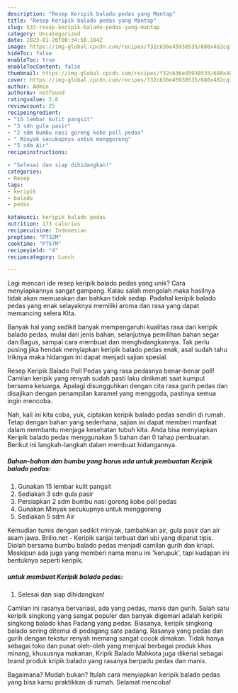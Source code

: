 ```yaml
---
description: "Resep Keripik balado pedas yang Mantap"
title: "Resep Keripik balado pedas yang Mantap"
slug: 533-resep-keripik-balado-pedas-yang-mantap
category: Uncategorized
date: 2023-01-26T00:34:58.184Z
image: https://img-global.cpcdn.com/recipes/f32c636e45938535/680x482cq70/keripik-balado-pedas-foto-resep-utama.jpg
hideToc: false
enableToc: true
enableTocContent: false
thumbnail: https://img-global.cpcdn.com/recipes/f32c636e45938535/680x482cq70/keripik-balado-pedas-foto-resep-utama.jpg
cover: https://img-global.cpcdn.com/recipes/f32c636e45938535/680x482cq70/keripik-balado-pedas-foto-resep-utama.jpg
author: Admin
authorAv: notfound
ratingvalue: 3.6
reviewcount: 25
recipeingredient:
- "15 lembar kulit pangsit"
- "3 sdn gula pasir"
- "2 sdm bumbu nasi goreng kobe poll pedas"
- " Minyak secukupnya untuk menggoreng"
- "5 sdm Air"
recipeinstructions:

- "Selesai dan siap dihidangkan!"
categories:
- Resep
tags:
- keripik
- balado
- pedas

katakunci: keripik balado pedas 
nutrition: 173 calories
recipecuisine: Indonesian
preptime: "PT32M"
cooktime: "PT57M"
recipeyield: "4"
recipecategory: Lunch

---
```





Lagi mencari ide resep keripik balado pedas yang unik? Cara menyiapkannya sangat gampang. Kalau salah mengolah maka hasilnya tidak akan memuaskan dan bahkan tidak sedap. Padahal keripik balado pedas yang enak selayaknya memiliki aroma dan rasa yang dapat memancing selera Kita.





Banyak hal yang sedikit banyak mempengaruhi kualitas rasa dari keripik balado pedas, mulai dari jenis bahan, selanjutnya pemilihan bahan segar dan Bagus, sampai cara membuat dan menghidangkannya. Tak perlu pusing jika hendak menyiapkan keripik balado pedas enak,      asal sudah tahu triknya maka hidangan ini dapat menjadi sajian spesial.














Resep Keripik Balado Poll Pedas yang rasa pedasnya benar-benar poll! Camilan keripik yang renyah sudah pasti laku dinikmati saat kumpul bersama keluarga. Apalagi disungguhkan dengan cita rasa gurih pedas dan disajikan dengan penampilan karamel yang menggoda, pastinya semua ingin mencoba.






Nah, kali ini kita coba, yuk, ciptakan keripik balado pedas sendiri di rumah. Tetap dengan bahan yang sederhana, sajian ini dapat memberi manfaat dalam membantu menjaga kesehatan tubuh kita. Anda bisa menyiapkan Keripik balado pedas menggunakan 5 bahan dan 0 tahap pembuatan. Berikut ini langkah-langkah dalam membuat hidangannya.

<!--inarticleads1-->

##### Bahan-bahan dan bumbu yang harus ada untuk pembuatan Keripik balado pedas:

1. Gunakan 15 lembar kulit pangsit
1. Sediakan 3 sdn gula pasir
1. Persiapkan 2 sdm bumbu nasi goreng kobe poll pedas
1. Gunakan  Minyak secukupnya untuk menggoreng
1. Sediakan 5 sdm Air


Kemudian tumis dengan sedikit minyak, tambahkan air, gula pasir dan air asam jawa. Brilio.net - Keripik sanjai terbuat dari ubi yang diparut tipis. Diolah bersama bumbu balado pedas menjadi camilan gurih dan krispi. Meskipun ada juga yang memberi nama menu ini &#39;kerupuk&#39;, tapi kudapan ini bentuknya seperti keripik. 

<!--inarticleads2-->

#####  untuk membuat Keripik balado pedas:


1. Selesai dan siap dihidangkan!

Camilan ini rasanya bervariasi, ada yang pedas, manis dan gurih. Salah satu keripik singkong yang sangat populer dan banyak digemari adalah keripik singkong balado khas Padang yang pedas. Biasanya, keripik singkong balado sering ditemui di pedagang sate padang. Rasanya yang pedas dan gurih dengan tekstur renyah memang sangat cocok dimakan. Tidak hanya sebagai toko dan pusat oleh-oleh yang menjual berbagai produk khas minang, khususnya makanan, Kripik Balado Mahkota juga dikenal sebagai brand produk kripik balado yang rasanya berpadu pedas dan manis. 

Bagaimana? Mudah bukan? Itulah cara menyiapkan keripik balado pedas yang bisa kamu praktikkan di rumah. Selamat mencoba!
